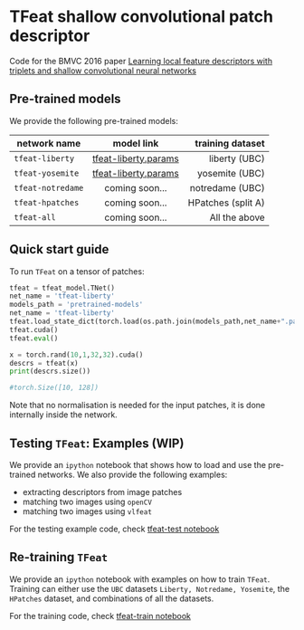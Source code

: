 # TFeat shallow convolutional patch descriptor
Code for the BMVC 2016 paper [Learning local feature descriptors with triplets and shallow convolutional neural networks](http://www.bmva.org/bmvc/2016/papers/paper119/paper119.pdf)

## Pre-trained models
We provide the following pre-trained models:

| network name      | model link                                      | training dataset   |
| -------------     | :-------------:                                 | -----:             |
| `tfeat-liberty`   | [tfeat-liberty.params](./tfeat-liberty.params)  | liberty (UBC)      |
| `tfeat-yosemite`  | [tfeat-liberty.params](./tfeat-yosemite.params) | yosemite (UBC)     |
| `tfeat-notredame` | coming soon...                                  | notredame (UBC)    |
| `tfeat-hpatches`  | coming soon...                                  | HPatches (split A) |
| `tfeat-all`       | coming soon...                                  | All the above      |


## Quick start guide
To run `TFeat` on a tensor of patches:

```python
tfeat = tfeat_model.TNet()
net_name = 'tfeat-liberty'
models_path = 'pretrained-models'
net_name = 'tfeat-liberty'
tfeat.load_state_dict(torch.load(os.path.join(models_path,net_name+".params")))
tfeat.cuda()
tfeat.eval()

x = torch.rand(10,1,32,32).cuda()
descrs = tfeat(x)
print(descrs.size())

#torch.Size([10, 128])
```

Note that no normalisation is needed for the input patches, 
it is done internally inside the network. 

## Testing `TFeat`: Examples (WIP)
We provide an `ipython` notebook that shows how to load and use 
the pre-trained networks. We also provide the following examples:

- extracting descriptors from image patches
- matching two images using `openCV`
- matching two images using `vlfeat`

For the testing example code, check [tfeat-test notebook](tfeat-test.ipynb)

## Re-training `TFeat`
We provide an `ipython` notebook with examples on how to train
`TFeat`.  Training can either use the `UBC` datasets `Liberty,
Notredame, Yosemite`, the `HPatches` dataset, and combinations 
of all the datasets. 

For the training code, check [tfeat-train notebook](tfeat-train.ipynb)
